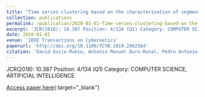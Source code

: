```yaml
---
title: "Time series clustering based on the characterisation of segment typologies"
collection: publications
permalink: /publication/2020-01-01-Time-series-clustering-based-on-the-characterisation-of-segment-typologies
excerpt: 'JCR(2018): 10.387 Position: 4/134 (Q1) Category: COMPUTER SCIENCE, ARTIFICIAL INTELLIGENCE'
date: 2020-01-01
venue: 'IEEE Transactions on Cybernetics'
paperurl: 'http://doi.org/10.1109/TCYB.2019.2962584'
citation: 'David Guijo-Rubio, Antonio Manuel Durn-Rosal, Pedro Antonio Gutirrez, Alicia Troncoso, Csar Hervs-Martınez, &quot;Time series clustering based on the characterisation of segment typologies.&quot; IEEE Transactions on Cybernetics, Vol. Accepted on 22th December 2019, 2020.'
---
```

JCR(2018): 10.387 Position: 4/134 (Q1) Category: COMPUTER SCIENCE, ARTIFICIAL INTELLIGENCE

[Access paper here](http://doi.org/10.1109/TCYB.2019.2962584){:target="_blank"}

